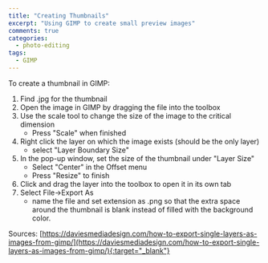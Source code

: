 ```yaml
---
title: "Creating Thumbnails"
excerpt: "Using GIMP to create small preview images"
comments: true
categories:
  - photo-editing
tags:
  - GIMP
---
```


To create a thumbnail in GIMP: 
1. Find .jpg for the thumbnail
2. Open the image in GIMP by dragging the file into the toolbox
3. Use the scale tool to change the size of the image to the critical dimension
    - Press "Scale" when finished
4. Right click the layer on which the image exists (should be the only layer)
    - select "Layer Boundary Size" 
5. In the pop-up window, set the size of the thumbnail under "Layer Size" 
    - Select "Center" in the Offset menu
    - Press "Resize" to finish
6. Click and drag the layer into the toolbox to open it in its own tab
7. Select File->Export As
    - name the file and set extension as .png so that the extra space around the thumbnail is blank instead of filled with the background color. 

Sources: 
[https://daviesmediadesign.com/how-to-export-single-layers-as-images-from-gimp/](https://daviesmediadesign.com/how-to-export-single-layers-as-images-from-gimp/){:target="_blank"} 
